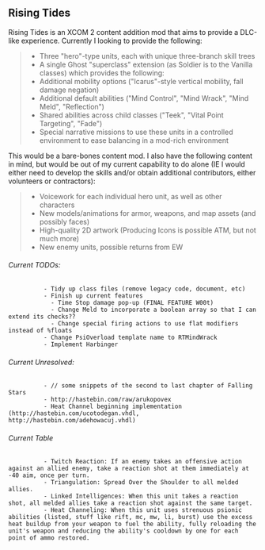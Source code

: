 ## Rising Tides

Rising Tides is an XCOM 2 content addition mod that aims to provide a DLC-like experience. Currently I looking to provide the following:

>- Three "hero"-type units, each with unique three-branch skill trees
>- A single Ghost "superclass" extension (as Soldier is to the Vanilla classes) which provides the following:
>  - Additional mobility options ("Icarus"-style vertical mobility, fall damage negation)
>  - Additional default abilities ("Mind Control", "Mind Wrack", "Mind Meld", "Reflection")
>  - Shared abilities across child classes ("Teek", "Vital Point Targeting", "Fade")
>- Special narrative missions to use these units in a controlled environment to ease balancing in a mod-rich environment

This would be a bare-bones content mod. I also have the following content in mind, but would be out of my current capability to do alone (IE I would either need to develop the skills and/or obtain additional contributors, either volunteers or contractors):

>- Voicework for each individual hero unit, as well as other characters 
>- New models/animations for armor, weapons, and map assets (and possibly faces)
>- High-quality 2D artwork (Producing Icons is possible ATM, but not much more)
>- New enemy units, possible returns from EW

###### Current TODOs:  
              - Tidy up class files (remove legacy code, document, etc)
              - Finish up current features
                - Time Stop damage pop-up (FINAL FEATURE W00t)
                - Change Meld to incorporate a boolean array so that I can extend its checks??
                - Change special firing actions to use flat modifiers instead of %floats
              - Change PsiOverload template name to RTMindWrack
              - Implement Harbinger

###### Current Unresolved:
              - // some snippets of the second to last chapter of Falling Stars
              - http://hastebin.com/raw/arukopovex
              - Heat Channel beginning implementation (http://hastebin.com/ucotodegan.vhdl, http://hastebin.com/adehowacuj.vhdl)
###### Current Table
              - Twitch Reaction: If an enemy takes an offensive action against an allied enemy, take a reaction shot at them immediately at -40 aim, once per turn.
              - Triangulation: Spread Over the Shoulder to all melded allies.
              - Linked Intelligences: When this unit takes a reaction shot, all melded allies take a reaction shot against the same target.
              - Heat Channeling: When this unit uses strenuous psionic abilities (listed, stuff like rift, mc, mw, li, burst) use the excess heat buildup from your weapon to fuel the ability, fully reloading the unit's weapon and reducing the ability's cooldown by one for each point of ammo restored.
              
              
